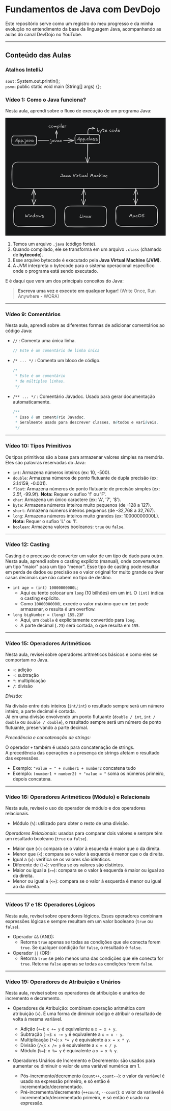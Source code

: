 # Fundamentos de Java com DevDojo

Este repositório serve como um registro do meu progresso e da minha evolução no entendimento da base da linguagem Java, acompanhando as aulas do canal DevDojo no YouTube.

---

## Conteúdo das Aulas

### Atalhos IntelliJ
`sout`: System.out.println();  
`psvm`: public static void main (String[] args) {};


### Vídeo 1: Como o Java funciona?

Nesta aula, aprendi sobre o fluxo de execução de um programa Java:

![Fluxo Java](images/fluxoJava.png)

1.  Temos um arquivo `.java` (código fonte).
2.  Quando compilado, ele se transforma em um arquivo `.class` (chamado de **bytecode**).
3.  Esse arquivo bytecode é executado pela **Java Virtual Machine (JVM)**.
4.  A JVM interpreta o bytecode para o sistema operacional específico onde o programa está sendo executado.

E é daqui que vem um dos principais conceitos do Java:

> **Escreva uma vez e execute em qualquer lugar!** (Write Once, Run Anywhere - WORA)

---

### Vídeo 9: Comentários

Nesta aula, aprendi sobre as diferentes formas de adicionar comentários ao código Java:

* `//` : Comenta uma única linha.

    ```java
    // Este é um comentário de linha única
    ```

* `/* ... */` : Comenta um bloco de código.

    ```java
    /*
     * Este é um comentário
     * de múltiplas linhas.
     */
    ```

* `/** ... */` : Comentário Javadoc. Usado para gerar documentação automaticamente.

    ```java
    /**
     * Isso é um comentário Javadoc.
     * Geralmente usado para descrever classes, métodos e variáveis.
     */
    ```

---

### Vídeo 10: Tipos Primitivos

Os tipos primitivos são a base para armazenar valores simples na memória. Eles são palavras reservadas do Java:

* `int`: Armazena números inteiros (ex: 10, -500).
* `double`: Armazena números de ponto flutuante de dupla precisão (ex: 3.14159, -0.001).
* `float`: Armazena números de ponto flutuante de precisão simples (ex: 2.5f, -99.9f). **Nota:** Requer o sufixo 'f' ou 'F'.
* `char`: Armazena um único caractere (ex: 'A', '7', '$').
* `byte`: Armazena números inteiros muito pequenos (de -128 a 127).
* `short`: Armazena números inteiros pequenos (de -32,768 a 32,767).
* `long`: Armazena números inteiros muito grandes (ex: 10000000000L). **Nota:** Requer o sufixo 'L' ou 'l'.
* `boolean`: Armazena valores booleanos: `true` ou `false`.

---

### Vídeo 12: Casting

Casting é o processo de converter um valor de um tipo de dado para outro.
Nesta aula, aprendi sobre o casting explícito (manual), onde convertemos um tipo "maior" para um tipo "menor". 
Esse tipo de casting pode resultar em perda de dados ou precisão se o valor original for muito grande ou tiver casas decimais que não cabem no tipo de destino.
* `int age = (int) 10000000000L`;
  * Aqui eu tento colocar um `long` (10 bilhões) em um int. O `(int)` indica o casting explícito.
  * Como `10000000000L` excede o valor máximo que um `int` pode armazenar, o resulta é um overflow.
* `long bigNumber = (long) 155.23F`
  * Aqui, um `double` é explicitamente convertido para `long`.
  * A parte decimal (`.23`) será cortada, o que resulta em `155`.

---

### Vídeo 15: Operadores Aritméticos
Nesta aula, revisei sobre operadores aritméticos básicos e como eles se comportam no Java.
* `+`: adição
* `-`: subtração
* `*`: multiplicação
* `/`: divisão

*Divisão:*

Na divisão entre dois inteiros (`int/int`) o resultado sempre será um número inteiro, a parte decimal é cortada.  
Já em uma divisão envolvendo um ponto flutuante (`double / int`, `int / double` ou `double / double`), o resultado sempre será um número de ponto flutuante, preservando a parte decimal.

*Precedência e concatenação de strings:*

O operador `+` também é usado para concatenação de strings.   
A precedência das operações e a presença de strings afetam o resultado das expressões.
* Exemplo: `"value = " + number1 + number2` concatena tudo
* Exemplo: `(number1 + number2) + "value = "` soma os números primeiro, depois concatena.

---
### Vídeo 16: Operadores Aritméticos (Módulo) e Relacionais

Nesta aula, revisei o uso do operador de módulo e dos operadores relacionais.
* Módulo (`%`): utilizado para obter o resto de uma divisão.

*Operadores Relacionais:* usados para comparar dois valores e sempre têm um resultado booleano (`true` ou `false`).
* Maior que (`>`): compara se o valor à esquerda é maior que o da direita.
* Menor que (`<`): compara se o valor à esquerda é menor que o da direita.
* Igual a (`=`): verifica se os valores são idênticos.
* Diferente de (`!=`): verifica se os valores são distintos.
* Maior ou igual a (`>=`): compara se o valor à esquerda é maior ou igual ao da direita.
* Menor ou igual a (`<=`): compara se o valor à esquerda é menor ou igual ao da direita.

---

### Vídeos 17 e 18: Operadores Lógicos
Nesta aula, revisei sobre operadores lógicos. Esses operadores combinam expressões lógicas e sempre resultam em um valor booleano (`true` ou `false`).

* Operador `&&` (AND):
  * Retorna `true` apenas se todas as condições que ele conecta forem `true`. Se qualquer condição for `false`, o resultado é `false`.
* Operador `||` (OR):
  * Retorna `true` se pelo menos uma das condições que ele conecta for `true`. Retorna `false` apenas se todas as condições forem `false`.

---
 ### Vídeo 19: Operadores de Atribuição e Unários

Nesta aula, revisei sobre os operadores de atribuição e unários de incremento e decremento.

* Operadores de Atribuição: combinam operação aritmética com atribuição (`=`). É uma forma de diminuir código e atribuir o resultado de volta à mesma variável.
  * Adição (`+=`): `x += y` é equivalente a `x = x + y`.
  * Subtração (`-=`): `x -= y` é equivalente a `x = x - y`.
  * Multiplicação (`*=`): `x *= y` é equivalente a `x = x * y`.
  * Divisão (`/=`): `x /= y` é equivalente a `x = x / y`.
  * Módulo (`%=`): `x %= y` é equivalente a `x = x % y`.
  
* Operadores Unários de Incremento e Decremento: são usados para aumentar ou diminuir o valor de uma variável numérica em 1.
  * Pós-incremento/decremento (`count++`, `count--`): o valor da variável é usado na expressão primeiro, e só então é incrementado/decrementado.
  * Pré-incremento/decremento (`++count`, `--count`): o valor da variável é incrementado/decrementado primeiro, e só então é usado na expressão.